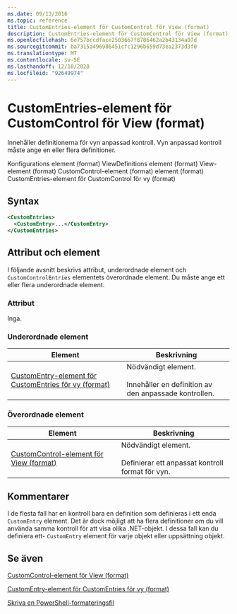 ```yaml
---
ms.date: 09/13/2016
ms.topic: reference
title: CustomEntries-element för CustomControl för View (format)
description: CustomEntries-element för CustomControl för View (format)
ms.openlocfilehash: 6e757bccdface2503667f8786462a2b43134a07d
ms.sourcegitcommit: ba7315a496986451cfc1296b659d73ea2373d3f0
ms.translationtype: MT
ms.contentlocale: sv-SE
ms.lasthandoff: 12/10/2020
ms.locfileid: "92649974"
---
```

# <a name="customentries-element-for-customcontrol-for-view-format"></a>CustomEntries-element för CustomControl för View (format)

Innehåller definitionerna för vyn anpassad kontroll. Vyn anpassad kontroll måste ange en eller flera definitioner.

Konfigurations element (format) ViewDefinitions element (format) View-element (format) CustomControl-element (format) element (format) CustomEntries-element för CustomControl för vy (format)

## <a name="syntax"></a>Syntax

```xml
<CustomEntries>
  <CustomEntry>...</CustomEntry>
</CustomEntries>
```

## <a name="attributes-and-elements"></a>Attribut och element

I följande avsnitt beskrivs attribut, underordnade element och `CustomControlEntries` elementets överordnade element. Du måste ange ett eller flera underordnade element.

### <a name="attributes"></a>Attribut

Inga.

### <a name="child-elements"></a>Underordnade element

|Element|Beskrivning|
|-------------|-----------------|
|[CustomEntry-element för CustomEntries för vy (format)](./customentry-element-for-customentries-for-customcontrol-for-view-format.md)|Nödvändigt element.<br /><br /> Innehåller en definition av den anpassade kontrollen.|

### <a name="parent-elements"></a>Överordnade element

|Element|Beskrivning|
|-------------|-----------------|
|[CustomControl-element för View (format)](./customcontrol-element-for-view-format.md)|Nödvändigt element.<br /><br /> Definierar ett anpassat kontroll format för vyn.|

## <a name="remarks"></a>Kommentarer

I de flesta fall har en kontroll bara en definition som definieras i ett enda `CustomEntry` element. Det är dock möjligt att ha flera definitioner om du vill använda samma kontroll för att visa olika .NET-objekt. I dessa fall kan du definiera ett- `CustomEntry` element för varje objekt eller uppsättning objekt.

## <a name="see-also"></a>Se även

[CustomControl-element för View (format)](./customcontrol-element-for-view-format.md)

[CustomEntry-element för CustomEntries för vy (format)](./customentry-element-for-customentries-for-customcontrol-for-view-format.md)

[Skriva en PowerShell-formateringsfil](./writing-a-powershell-formatting-file.md)
